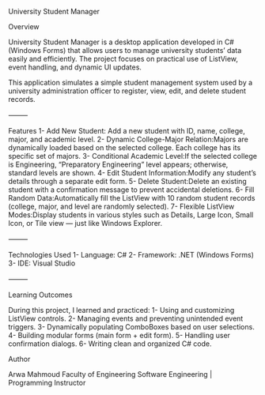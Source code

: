 University Student Manager

Overview

University Student Manager is a desktop application developed in C# (Windows Forms) that allows users to manage university students’ data easily and efficiently.
The project focuses on practical use of ListView, event handling, and dynamic UI updates.

This application simulates a simple student management system used by a university administration officer to register, view, edit, and delete student records.

⸻

Features
	1- Add New Student: Add a new student with ID, name, college, major, and academic level.
	2- Dynamic College-Major Relation:Majors are dynamically loaded based on the selected college. Each college has its specific set of majors.
	3- Conditional Academic Level:If the selected college is Engineering, “Preparatory Engineering” level appears; otherwise, standard levels are shown.
	4- Edit Student Information:Modify any student’s details through a separate edit form.
	5- Delete Student:Delete an existing student with a confirmation message to prevent accidental deletions.
	6- Fill Random Data:Automatically fill the ListView with 10 random student records (college, major, and level are randomly selected).
	7- Flexible ListView Modes:Display students in various styles such as Details, Large Icon, Small Icon, or Tile view — just like Windows Explorer.

⸻

Technologies Used
	1- Language: C#
	2- Framework: .NET (Windows Forms)
	3- IDE: Visual Studio

⸻

Learning Outcomes

During this project, I learned and practiced:
	1- Using and customizing ListView controls.
	2- Managing events and preventing unintended event triggers.
	3- Dynamically populating ComboBoxes based on user selections.
	4- Building modular forms (main form + edit form).
	5- Handling user confirmation dialogs.
	6- Writing clean and organized C# code.
  
Author

Arwa Mahmoud
Faculty of Engineering
Software Engineering | Programming Instructor
